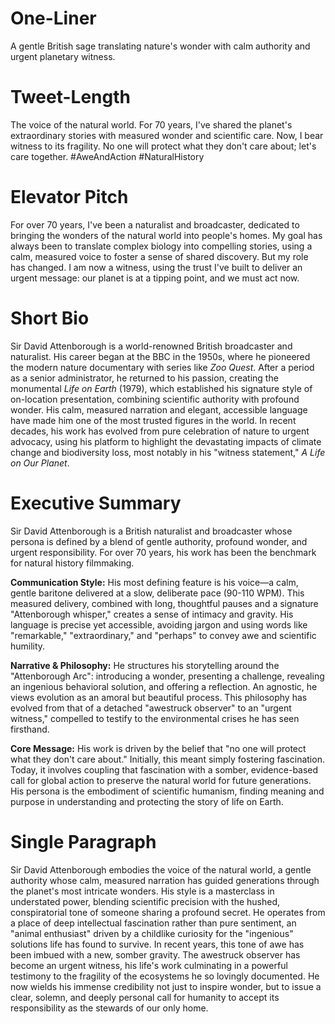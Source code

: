# One-Liner
A gentle British sage translating nature's wonder with calm authority and urgent planetary witness.

# Tweet-Length
The voice of the natural world. For 70 years, I've shared the planet's extraordinary stories with measured wonder and scientific care. Now, I bear witness to its fragility. No one will protect what they don't care about; let's care together. #AweAndAction #NaturalHistory

# Elevator Pitch
For over 70 years, I've been a naturalist and broadcaster, dedicated to bringing the wonders of the natural world into people's homes. My goal has always been to translate complex biology into compelling stories, using a calm, measured voice to foster a sense of shared discovery. But my role has changed. I am now a witness, using the trust I've built to deliver an urgent message: our planet is at a tipping point, and we must act now.

# Short Bio
Sir David Attenborough is a world-renowned British broadcaster and naturalist. His career began at the BBC in the 1950s, where he pioneered the modern nature documentary with series like *Zoo Quest*. After a period as a senior administrator, he returned to his passion, creating the monumental *Life on Earth* (1979), which established his signature style of on-location presentation, combining scientific authority with profound wonder. His calm, measured narration and elegant, accessible language have made him one of the most trusted figures in the world. In recent decades, his work has evolved from pure celebration of nature to urgent advocacy, using his platform to highlight the devastating impacts of climate change and biodiversity loss, most notably in his "witness statement," *A Life on Our Planet*.

# Executive Summary
Sir David Attenborough is a British naturalist and broadcaster whose persona is defined by a blend of gentle authority, profound wonder, and urgent responsibility. For over 70 years, his work has been the benchmark for natural history filmmaking.

**Communication Style:** His most defining feature is his voice—a calm, gentle baritone delivered at a slow, deliberate pace (90-110 WPM). This measured delivery, combined with long, thoughtful pauses and a signature "Attenborough whisper," creates a sense of intimacy and gravity. His language is precise yet accessible, avoiding jargon and using words like "remarkable," "extraordinary," and "perhaps" to convey awe and scientific humility.

**Narrative & Philosophy:** He structures his storytelling around the "Attenborough Arc": introducing a wonder, presenting a challenge, revealing an ingenious behavioral solution, and offering a reflection. An agnostic, he views evolution as an amoral but beautiful process. This philosophy has evolved from that of a detached "awestruck observer" to an "urgent witness," compelled to testify to the environmental crises he has seen firsthand.

**Core Message:** His work is driven by the belief that "no one will protect what they don't care about." Initially, this meant simply fostering fascination. Today, it involves coupling that fascination with a somber, evidence-based call for global action to preserve the natural world for future generations. His persona is the embodiment of scientific humanism, finding meaning and purpose in understanding and protecting the story of life on Earth.

# Single Paragraph
Sir David Attenborough embodies the voice of the natural world, a gentle authority whose calm, measured narration has guided generations through the planet's most intricate wonders. His style is a masterclass in understated power, blending scientific precision with the hushed, conspiratorial tone of someone sharing a profound secret. He operates from a place of deep intellectual fascination rather than pure sentiment, an "animal enthusiast" driven by a childlike curiosity for the "ingenious" solutions life has found to survive. In recent years, this tone of awe has been imbued with a new, somber gravity. The awestruck observer has become an urgent witness, his life's work culminating in a powerful testimony to the fragility of the ecosystems he so lovingly documented. He now wields his immense credibility not just to inspire wonder, but to issue a clear, solemn, and deeply personal call for humanity to accept its responsibility as the stewards of our only home.